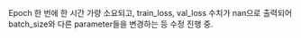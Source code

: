 Epoch 한 번에 한 시간 가량 소요되고, train_loss, val_loss 수치가 nan으로 출력되어
batch_size와 다른 parameter들을 변경하는 등 수정 진행 중.

